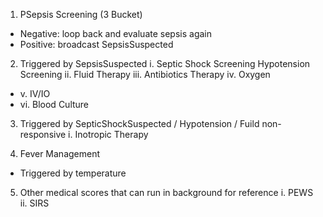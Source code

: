 


1. PSepsis Screening (3 Bucket)
  - Negative: loop back and evaluate sepsis again
  - Positive: broadcast SepsisSuspected

2. Triggered by SepsisSuspected
  i.   Septic Shock Screening
       Hypotension Screening
  ii.  Fluid Therapy
  iii. Antibiotics Therapy
  iv.  Oxygen
 *   v.   IV/IO
 *  vi.  Blood Culture

3. Triggered by SepticShockSuspected / Hypotension / Fuild non-responsive
  i. Inotropic Therapy

4. Fever Management
  - Triggered by temperature

5. Other medical scores that can run in background for reference
  i.  PEWS
  ii. SIRS

